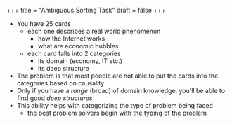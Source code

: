 +++
title = "Ambiguous Sorting Task"
draft = false
+++

-   You have 25 cards
    -   each one describes a real world phenomenon
        -   how the Internet works
        -   what are economic bubbles
    -   each card falls into 2 categories
        -   its domain (economy, IT etc.)
        -   its deep structure
-   The problem is that most people are not able to put the cards into the categories based on causality
-   Only if you have a _range_ (broad) of domain knowledge, you'll be able to find good _deep structures_
-   This ability helps with categorizing the type of problem being faced
    -   the best problem solvers begin with the typing of the problem